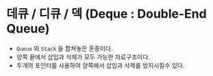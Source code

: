 # 데큐 / 디큐 / 덱 (Deque : Double-End Queue)

* `Queue` 와 `Stack` 을 합쳐놓은 혼종이다.
* 양쪽 끝에서 삽입과 삭제가 모두 가능한 자료구조이다.
* 두개의 포인터를 사용하여 양쪽에서 삽입과 삭제를 방지시킬수 있다.